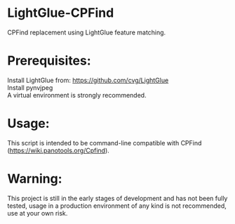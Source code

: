 # LightGlue-CPFind
CPFind replacement using LightGlue feature matching.

# Prerequisites:
Install LightGlue from: https://github.com/cvg/LightGlue \
Install pynvjpeg \
A virtual environment is strongly recommended.

# Usage:
This script is intended to be command-line compatible with CPFind (https://wiki.panotools.org/Cpfind).

# Warning:
This project is still in the early stages of development and has not been fully tested, usage in a production environment of any kind is not recommended, use at your own risk.
